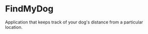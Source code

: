 FindMyDog
=========

Application that keeps track of your dog's distance from a particular location.
